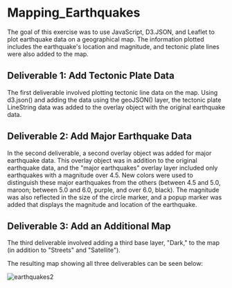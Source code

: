 # Mapping_Earthquakes

The goal of this exercise was to use JavaScript, D3.JSON, and Leaflet to plot earthquake data on a geographical map. The information plotted includes the earthquake's location and magnitude, and tectonic plate lines were also added to the map. 

## Deliverable 1: Add Tectonic Plate Data
The first deliverable involved plotting tectonic line data on the map. Using d3.json() and adding the data using the geoJSON() layer, the tectonic plate LineString data was added to the overlay object with the original earthquake data.

## Deliverable 2: Add Major Earthquake Data
In the second deliverable, a second overlay object was added for major earthquake data. This overlay object was in addition to the original earthquake data, and the "major earthquakes" overlay layer included only earthquakes with a magnitude over 4.5. New colors were used to distinguish these major earthquakes from the others (between 4.5 and 5.0, maroon; between 5.0 and 6.0, purple, and over 6.0, black). The magnitude was also reflected in the size of the circle marker, and a popup marker was added that displays the magnitude and location of the earthquake.

## Deliverable 3: Add an Additional Map
The third deliverable involved adding a third base layer, "Dark," to the map (in addition to "Streets" and "Satellite").

The resulting map showing all three deliverables can be seen below:

![earthquakes2](https://user-images.githubusercontent.com/100863488/170739615-3f3ef1d8-6f71-4996-85ef-38689edb9c44.png)
